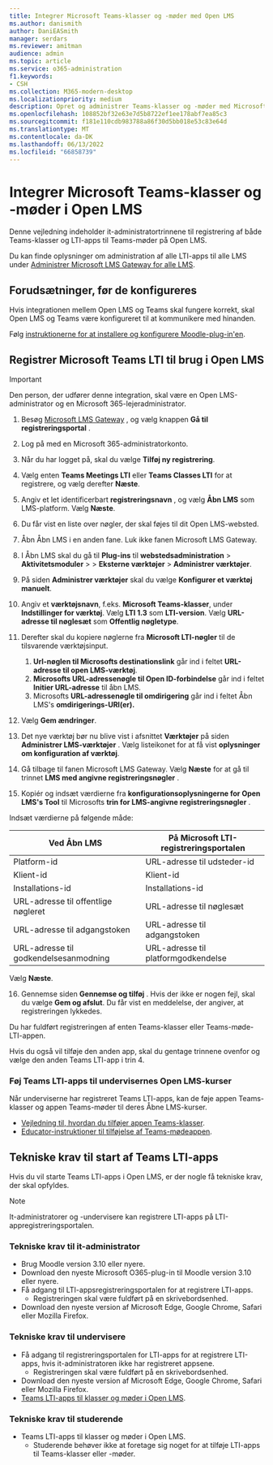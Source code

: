 ```yaml
---
title: Integrer Microsoft Teams-klasser og -møder med Open LMS
ms.author: danismith
author: DaniEASmith
manager: serdars
ms.reviewer: amitman
audience: admin
ms.topic: article
ms.service: o365-administration
f1.keywords:
- CSH
ms.collection: M365-modern-desktop
ms.localizationpriority: medium
description: Opret og administrer Teams-klasser og -møder med Microsoft OneDrive Learning Tools Interoperability for Open LMS.
ms.openlocfilehash: 108852bf32e63e7d5b8722ef1ee178abf7ea85c3
ms.sourcegitcommit: f181e110cdb983788a86f30d5bb018e53c83e64d
ms.translationtype: MT
ms.contentlocale: da-DK
ms.lasthandoff: 06/13/2022
ms.locfileid: "66858739"
---
```

# <a name="integrate-microsoft-teams-classes-and-meetings-within-open-lms"></a>Integrer Microsoft Teams-klasser og -møder i Open LMS

Denne vejledning indeholder it-administratortrinnene til registrering af både Teams-klasser og LTI-apps til Teams-møder på Open LMS.

Du kan finde oplysninger om administration af alle LTI-apps til alle LMS under [Administrer Microsoft LMS Gateway for alle LMS](manage-microsoft-one-lti.md).

## <a name="prerequisites-before-set-up"></a>Forudsætninger, før de konfigureres

Hvis integrationen mellem Open LMS og Teams skal fungere korrekt, skal Open LMS og Teams være konfigureret til at kommunikere med hinanden.

Følg [instruktionerne for at installere og konfigurere Moodle-plug-in'en](open-lms-plugin-configuration.md).

## <a name="register-microsoft-teams-lti-for-use-in-open-lms"></a>Registrer Microsoft Teams LTI til brug i Open LMS

> [!IMPORTANT]
> Den person, der udfører denne integration, skal være en Open LMS-administrator og en Microsoft 365-lejeradministrator.

1. Besøg [Microsoft LMS Gateway](https://lti.microsoft.com/) , og vælg knappen **Gå til registreringsportal** .

2. Log på med en Microsoft 365-administratorkonto.

3. Når du har logget på, skal du vælge **Tilføj ny registrering**.

4. Vælg enten **Teams Meetings LTI** eller **Teams Classes LTI** for at registrere, og vælg derefter **Næste**.

5. Angiv et let identificerbart **registreringsnavn** , og vælg **Åbn LMS** som LMS-platform. Vælg **Næste**.

6. Du får vist en liste over nøgler, der skal føjes til dit Open LMS-websted.

7. Åbn Åbn LMS i en anden fane. Luk ikke fanen Microsoft LMS Gateway.

8. I Åbn LMS skal du gå til **Plug-ins** til **webstedsadministration** > **Aktivitetsmoduler** >  > **Eksterne værktøjer** > **Administrer værktøjer**.

9. På siden **Administrer værktøjer** skal du vælge **Konfigurer et værktøj manuelt**.

10. Angiv et **værktøjsnavn**, f.eks. **Microsoft Teams-klasser**, under **Indstillinger for værktøj**. Vælg **LTI 1.3** som **LTI-version**. Vælg **URL-adresse til nøglesæt** som **Offentlig nøgletype**.

11. Derefter skal du kopiere nøglerne fra **Microsoft LTI-nøgler** til de tilsvarende værktøjsinput.
    1. **Url-nøglen til Microsofts destinationslink** går ind i feltet **URL-adresse til open LMS-værktøj**.
    1. **Microsofts URL-adressenøgle til Open ID-forbindelse** går ind i feltet **Initier URL-adresse** til åbn LMS.
    1. Microsofts **URL-adressenøgle til omdirigering** går ind i feltet Åbn LMS's **omdirigerings-URI(er).**

12. Vælg **Gem ændringer**.

13. Det nye værktøj bør nu blive vist i afsnittet **Værktøjer** på siden **Administrer LMS-værktøjer** . Vælg listeikonet for at få vist **oplysninger om konfiguration af værktøj**.

14. Gå tilbage til fanen Microsoft LMS Gateway. Vælg **Næste** for at gå til trinnet **LMS med angivne registreringsnøgler** .

15. Kopiér og indsæt værdierne fra **konfigurationsoplysningerne for Open LMS's Tool** til Microsofts **trin for LMS-angivne registreringsnøgler** .

  Indsæt værdierne på følgende måde:

  | Ved Åbn LMS | På Microsoft LTI-registreringsportalen |
  | --------- | ------------------------------------ |
  | Platform-id | URL-adresse til udsteder-id |
  | Klient-id | Klient-id |
  | Installations-id | Installations-id |
  | URL-adresse til offentlige nøgleret | URL-adresse til nøglesæt |
  | URL-adresse til adgangstoken | URL-adresse til adgangstoken |
  | URL-adresse til godkendelsesanmodning | URL-adresse til platformgodkendelse |

  Vælg **Næste**.

16. Gennemse siden **Gennemse og tilføj** . Hvis der ikke er nogen fejl, skal du vælge **Gem og afslut**. Du får vist en meddelelse, der angiver, at registreringen lykkedes.

Du har fuldført registreringen af enten Teams-klasser eller Teams-møde-LTI-appen.

Hvis du også vil tilføje den anden app, skal du gentage trinnene ovenfor og vælge den anden Teams LTI-app i trin 4.

### <a name="add-teams-lti-apps-to-educators-open-lms-courses"></a>Føj Teams LTI-apps til undervisernes Open LMS-kurser

Når underviserne har registreret Teams LTI-apps, kan de føje appen Teams-klasser og appen Teams-møder til deres Åbne LMS-kurser.

- [Vejledning til, hvordan du tilføjer appen Teams-klasser](https://support.microsoft.com/topic/use-microsoft-teams-classes-in-your-lms-ac6a1e34-32f7-45e6-b83e-094185a1e78a).
- [Educator-instruktioner til tilføjelse af Teams-mødeappen](https://support.microsoft.com/topic/use-microsoft-teams-meetings-in-your-lms-11b6095d-f90b-42b9-ab77-4dcff2bb3b76).

## <a name="technical-requirements-to-launch-teams-lti-apps"></a>Tekniske krav til start af Teams LTI-apps

Hvis du vil starte Teams LTI-apps i Open LMS, er der nogle få tekniske krav, der skal opfyldes.

> [!NOTE]
> It-administratorer og -undervisere kan registrere LTI-apps på LTI-appregistreringsportalen.

### <a name="it-admin-technical-requirements"></a>Tekniske krav til it-administrator

- Brug Moodle version 3.10 eller nyere.
- Download den nyeste Microsoft O365-plug-in til Moodle version 3.10 eller nyere.
- Få adgang til LTI-appsregistreringsportalen for at registrere LTI-apps.
  - Registreringen skal være fuldført på en skrivebordsenhed.
- Download den nyeste version af Microsoft Edge, Google Chrome, Safari eller Mozilla Firefox.

### <a name="educator-technical-requirements"></a>Tekniske krav til undervisere

- Få adgang til registreringsportalen for LTI-apps for at registrere LTI-apps, hvis it-administratoren ikke har registreret appsene.
  - Registreringen skal være fuldført på en skrivebordsenhed.
- Download den nyeste version af Microsoft Edge, Google Chrome, Safari eller Mozilla Firefox.
- [Teams LTI-apps til klasser og møder i Open LMS](#add-teams-lti-apps-to-educators-open-lms-courses).

### <a name="student-technical-requirements"></a>Tekniske krav til studerende

- Teams LTI-apps til klasser og møder i Open LMS.
  - Studerende behøver ikke at foretage sig noget for at tilføje LTI-apps til Teams-klasser eller -møder.
